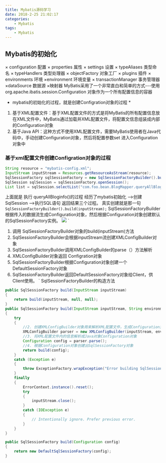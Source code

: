 ```yaml
---
title: Mybatis源码学习
date: 2018-2-25 21:02:17
categories:
	- Mybatis
tags:
	- Mybatis
---
```

## Mybatis的初始化
× configuration 配置
    × properties 属性
    × settings 设置
   × typeAliases 类型命名
   × typeHandlers 类型处理器
   × objectFactory 对象工厂
   × plugins 插件
   × environments 环境
       ×environment 环境变量
       × transactionManager 事务管理器
       ×dataSource 数据源
×映射器
MyBatis采用了一个非常直白和简单的方式---使用 org.apache.ibatis.session.Configuration 对象作为一个所有配置信息的容器

* mybatis的初始化的过程，就是创建Configration对象的过程 *
1. 基于XML配置文件：基于XML配置文件的方式是将MyBatis的所有配置信息放在XML文件中，MyBatis通过加载并XML配置文件，将配置文信息组装成内部的Configuration对象
2. 基于Java API：这种方式不使用XML配置文件，需要MyBatis使用者在Java代码中，手动创建Configuration对象，然后将配置参数set 进入Configuration对象中

### 基于xml配置文件创建Configration对象的过程
```java
String resource = "mybatis-config.xml";
InputStream inputStream = Resources.getResourceAsStream(resource);
SqlSessionFactory sqlSessionFactory = new SqlSessionFactoryBuilder().build(inputStream);
SqlSession sqlSession = sqlSessionFactory.openSession();
List list = sqlSession.selectList("com.foo.bean.BlogMapper.queryAllBlogInfo");
```
上面就是 执行 queryAllBloginfo()的过程
经历了mybatis初始化 -->创建SqlSession -->执行SQL语句 返回结果三个过程。
真实创建就是那一句 `SqlSessionFactoryBuilder().build(inputStream);`
SqlSessionFactoryBuilder根据传入的数据流生成Configuration对象，然后根据Configuration对象创建默认的SqlSessionFactory实例。
![](http://img.blog.csdn.net/20140718131020765)
`
1. 调用 SqlSessionFactoryBuilder对象的build(inputStream)方法
2. SqlSessionFactoryBuilder会根据inputStream流创建XMLConfigBuilder对象
3. SqlSessionFactoryBuilder调用XMLConfigBuilder的parse（）方法解析
4. XMLConfigBuilder对象返回 Configration对象
5. SqlSessionFactoryBuilder根据Configuration对象创建一个DefaultSessionFactory对象
6. SqlSessionFactoryBuilder返回DefaultSessionFactory对象给Client，供Client使用。
`
SqlSessionFactoryBuilder的构造方法
```java
public SqlSessionFactory build(InputStream inputStream)
{
    return build(inputStream, null, null);
}
public SqlSessionFactory build(InputStream inputStream, String environment, Properties properties)
{
    try
    {
        //2. 创建XMLConfigBuilder对象用来解析XML配置文件，生成Configuration对象
        XMLConfigBuilder parser = new XMLConfigBuilder(inputStream, environment, properties);
        //3. 将XML配置文件内的信息解析成Java对象Configuration对象
        Configuration config = parser.parse();
        //4. 根据Configuration对象创建出SqlSessionFactory对象
        return build(config);
    }
    catch (Exception e)
    {
        throw ExceptionFactory.wrapException("Error building SqlSession.", e);
    }
    finally
    {
        ErrorContext.instance().reset();
        try
        {
            inputStream.close();
        }
        catch (IOException e)
        {
            // Intentionally ignore. Prefer previous error.
        }
    }
}

public SqlSessionFactory build(Configuration config)
{
    return new DefaultSqlSessionFactory(config);
}

```


